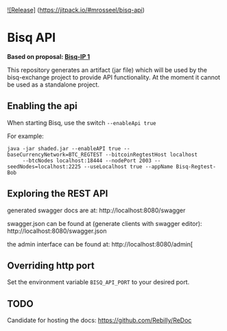 [![Release]](https://jitpack.io/v/mrosseel/bisq-api.svg)
(https://jitpack.io/#mrosseel/bisq-api)

# Bisq API

**Based on proposal: [Bisq-IP 1](https://github.com/mrosseel/bisq-proposals/blob/api-proposal/http-api.adoc)**

This repository generates an artifact (jar file) which will be used by the  bisq-exchange project to provide 
API functionality. At the moment it cannot be used as a standalone project.

## Enabling the api

When starting Bisq, use the switch `--enableApi true`

For example:
```
java -jar shaded.jar --enableAPI true --baseCurrencyNetwork=BTC_REGTEST --bitcoinRegtestHost localhost 
     --btcNodes localhost:18444 --nodePort 2003 --seedNodes=localhost:2225 --useLocalhost true --appName Bisq-Regtest-Bob
```  

## Exploring the REST API

generated swagger docs are at:
http://localhost:8080/swagger

swagger.json can be found at (generate clients with swagger editor):
http://localhost:8080/swagger.json

the admin interface can be found at:
http://localhost:8080/admin[

## Overriding http port

Set the environment variable `BISQ_API_PORT` to your desired port.

## TODO

Candidate for hosting the docs:
https://github.com/Rebilly/ReDoc
